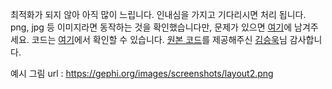  최적화가 되지 않아 아직 많이 느립니다. 인내심을 가지고 기다리시면 처리 됩니다. png, jpg 등 이미지라면 동작하는 것을 확인했습니다만, 문제가 있으면 [여기](https://github.com/mrchypark/shiny_extract_major_colors_form_png/issues)에 남겨주세요. 코드는 [여기](https://github.com/mrchypark/shiny_extract_major_colors_form_png)에서 확인할 수 있습니다. [원본 코드](https://github.com/encaion/encaion/blob/Visualization/extract_major_colors_form_png.R)를 제공해주신 [김승욱](https://www.facebook.com/encaion)님 감사합니다.

예시 그림 url : https://gephi.org/images/screenshots/layout2.png
